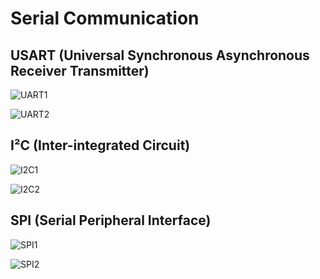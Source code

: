 # Serial Communication

## USART (Universal Synchronous Asynchronous Receiver Transmitter)

![UART1](https://user-images.githubusercontent.com/56385955/104610810-64834980-56bf-11eb-8814-5981d1562930.PNG)  </br>

![UART2](https://user-images.githubusercontent.com/56385955/104610801-6220ef80-56bf-11eb-8131-6dbc41111c69.PNG)  </br>

## I²C (Inter-integrated Circuit)

![I2C1](https://user-images.githubusercontent.com/56385955/104610841-6c42ee00-56bf-11eb-9312-58a0f75d1d4a.PNG)  </br>

![I2C2](https://user-images.githubusercontent.com/56385955/104610836-6b11c100-56bf-11eb-8990-8befb01ddfde.PNG)  </br>

## SPI (Serial Peripheral Interface)

![SPI1](https://user-images.githubusercontent.com/56385955/104610822-66e5a380-56bf-11eb-80f0-5e2d11807112.PNG)  </br>

![SPI2](https://user-images.githubusercontent.com/56385955/104610815-65b47680-56bf-11eb-90ad-428f68226621.PNG)  </br>

